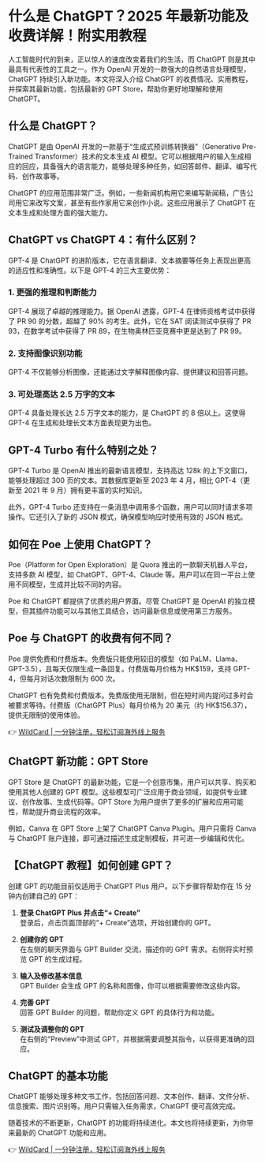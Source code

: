 # 什么是 ChatGPT？2025 年最新功能及收费详解！附实用教程

人工智能时代的到来，正以惊人的速度改变着我们的生活，而 ChatGPT 则是其中最具有代表性的工具之一。作为 OpenAI 开发的一款强大的自然语言处理模型，ChatGPT 持续引入新功能。本文将深入介绍 ChatGPT 的收费情况、实用教程，并探索其最新功能，包括最新的 GPT Store，帮助你更好地理解和使用 ChatGPT。

## 什么是 ChatGPT？

ChatGPT 是由 OpenAI 开发的一款基于“生成式预训练转换器”（Generative Pre-Trained Transformer）技术的文本生成 AI 模型。它可以根据用户的输入生成相应的回应，具备强大的语言能力，能够处理多种任务，如回答邮件、翻译、编写代码、创作故事等。

ChatGPT 的应用范围非常广泛。例如，一些新闻机构用它来编写新闻稿，广告公司用它来改写文案，甚至有些作家用它来创作小说。这些应用展示了 ChatGPT 在文本生成和处理方面的强大能力。

## ChatGPT vs ChatGPT 4：有什么区别？

GPT-4 是 ChatGPT 的进阶版本，它在语言翻译、文本摘要等任务上表现出更高的适应性和准确性。以下是 GPT-4 的三大主要优势：

### 1. 更强的推理和判断能力

GPT-4 展现了卓越的推理能力。据 OpenAI 透露，GPT-4 在律师资格考试中获得了 PR 90 的分数，超越了 90% 的考生。此外，它在 SAT 阅读测试中获得了 PR 93，在数学考试中获得了 PR 89，在生物奥林匹亚竞赛中更是达到了 PR 99。

### 2. 支持图像识别功能

GPT-4 不仅能够分析图像，还能通过文字解释图像内容、提供建议和回答问题。

### 3. 可处理高达 2.5 万字的文本

GPT-4 具备处理长达 2.5 万字文本的能力，是 ChatGPT 的 8 倍以上。这使得 GPT-4 在生成和处理长文本方面表现更为出色。

## GPT-4 Turbo 有什么特别之处？

GPT-4 Turbo 是 OpenAI 推出的最新语言模型，支持高达 128k 的上下文窗口，能够处理超过 300 页的文本。其数据库更新至 2023 年 4 月，相比 GPT-4（更新至 2021 年 9 月）拥有更丰富的实时知识。

此外，GPT-4 Turbo 还支持在一条消息中调用多个函数，用户可以同时请求多项操作。它还引入了新的 JSON 模式，确保模型响应时使用有效的 JSON 格式。

## 如何在 Poe 上使用 ChatGPT？

Poe（Platform for Open Exploration）是 Quora 推出的一款聊天机器人平台，支持多款 AI 模型，如 ChatGPT、GPT-4、Claude 等。用户可以在同一平台上使用不同模型，生成并比较不同的内容。

Poe 和 ChatGPT 都提供了优质的用户界面。尽管 ChatGPT 是 OpenAI 的独立模型，但其插件功能可以与其他工具结合，访问最新信息或使用第三方服务。

## Poe 与 ChatGPT 的收费有何不同？

Poe 提供免费和付费版本。免费版只能使用较旧的模型（如 PaLM、Llama、GPT-3.5），且每天仅限生成一条回复。付费版每月价格为 HK$159，支持 GPT-4，但每月对话次数限制为 600 次。

ChatGPT 也有免费和付费版本。免费版使用无限制，但在短时间内提问过多时会被要求等待。付费版（ChatGPT Plus）每月价格为 20 美元（约 HK$156.37），提供无限制的使用体验。

👉 [WildCard | 一分钟注册，轻松订阅海外线上服务](https://bbtdd.com/WildCard)

## ChatGPT 新功能：GPT Store

GPT Store 是 ChatGPT 的最新功能，它是一个创意市集，用户可以共享、购买和使用其他人创建的 GPT 模型。这些模型可广泛应用于商业领域，如提供专业建议、创作故事、生成代码等。GPT Store 为用户提供了更多的扩展和应用可能性，帮助提升商业流程的效率。

例如，Canva 在 GPT Store 上架了 ChatGPT Canva Plugin。用户只需将 Canva 与 ChatGPT 账户连接，即可通过描述生成定制模板，并可进一步编辑和优化。

## 【ChatGPT 教程】如何创建 GPT？

创建 GPT 的功能目前仅适用于 ChatGPT Plus 用户。以下步骤将帮助你在 15 分钟内创建自己的 GPT：

1. **登录 ChatGPT Plus 并点击“+ Create”**  
   登录后，点击页面顶部的“+ Create”选项，开始创建你的 GPT。

2. **创建你的 GPT**  
   在左侧的聊天界面与 GPT Builder 交流，描述你的 GPT 需求。右侧将实时预览 GPT 的生成过程。

3. **输入及修改基本信息**  
   GPT Builder 会生成 GPT 的名称和图像，你可以根据需要修改这些内容。

4. **完善 GPT**  
   回答 GPT Builder 的问题，帮助你定义 GPT 的具体行为和功能。

5. **测试及调整你的 GPT**  
   在右侧的“Preview”中测试 GPT，并根据需要调整其指令，以获得更准确的回应。

## ChatGPT 的基本功能

ChatGPT 能够处理多种文书工作，包括回答问题、文本创作、翻译、文件分析、信息搜索、图片识别等。用户只需输入任务需求，ChatGPT 便可高效完成。

随着技术的不断更新，ChatGPT 的功能将持续进化。本文也将持续更新，为你带来最新的 ChatGPT 功能和应用。

👉 [WildCard | 一分钟注册，轻松订阅海外线上服务](https://bbtdd.com/WildCard)